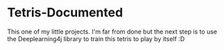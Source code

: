 # Tetris-Documented
This one of my little projects. I'm far from done but the next step is to use the Deeplearning4j library to train this tetris to play by itself :D
